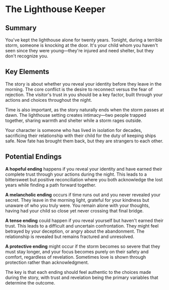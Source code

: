 # The Lighthouse Keeper

## Summary

You've kept the lighthouse alone for twenty years. Tonight, during a terrible storm, someone is knocking at the door. It's your child whom you haven't seen since they were young—they're injured and need shelter, but they don't recognize you.

## Key Elements

The story is about whether you reveal your identity before they leave in the morning. The core conflict is the desire to reconnect versus the fear of rejection. The visitor's trust in you should be a key factor, built through your actions and choices throughout the night.

Time is also important, as the story naturally ends when the storm passes at dawn. The lighthouse setting creates intimacy—two people trapped together, sharing warmth and shelter while a storm rages outside.

Your character is someone who has lived in isolation for decades, sacrificing their relationship with their child for the duty of keeping ships safe. Now fate has brought them back, but they are strangers to each other.

## Potential Endings

**A hopeful ending** happens if you reveal your identity and have earned their complete trust through your actions during the night. This leads to a bittersweet but positive reconciliation where you both acknowledge the lost years while finding a path forward together.

**A melancholic ending** occurs if time runs out and you never revealed your secret. They leave in the morning light, grateful for your kindness but unaware of who you truly were. You remain alone with your thoughts, having had your child so close yet never crossing that final bridge.

**A tense ending** could happen if you reveal yourself but haven't earned their trust. This leads to a difficult and uncertain confrontation. They might feel betrayed by your deception, or angry about the abandonment. The relationship is revealed but remains fractured and unresolved.

**A protective ending** might occur if the storm becomes so severe that they must stay longer, and your focus becomes purely on their safety and comfort, regardless of revelation. Sometimes love is shown through protection rather than acknowledgment.

The key is that each ending should feel authentic to the choices made during the story, with trust and revelation being the primary variables that determine the outcome.